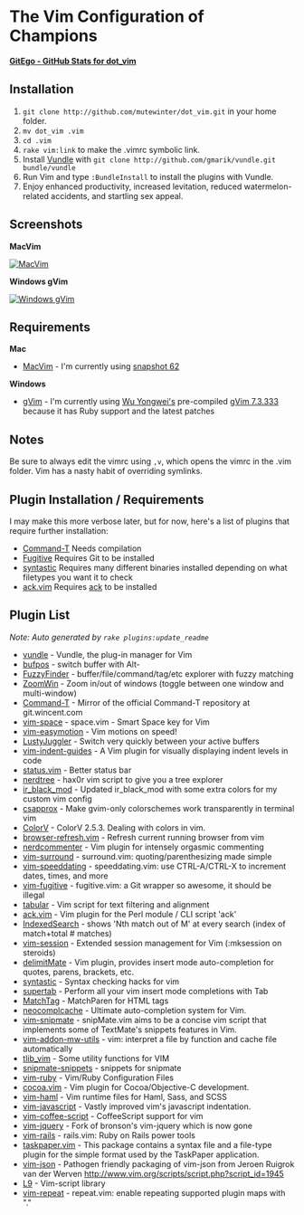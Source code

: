 # The Vim Configuration of Champions

**[GitEgo - GitHub Stats for dot_vim](http://gitego.com/mutewinter/dot_vim)**

## Installation

1. `git clone http://github.com/mutewinter/dot_vim.git` in your home folder.
2. `mv dot_vim .vim`
3. `cd .vim`
4. `rake vim:link` to make the .vimrc symbolic link.
5. Install [Vundle](https://github.com/gmarik/vundle) with `git clone http://github.com/gmarik/vundle.git bundle/vundle`
6. Run Vim and type `:BundleInstall` to install the plugins with Vundle.
7. Enjoy enhanced productivity, increased levitation, reduced watermelon-related accidents, and startling sex appeal.

## Screenshots


**MacVim**

[![MacVim](https://github.com/mutewinter/dot_vim/raw/master/screenshots/MacVim1_small.png)](https://github.com/mutewinter/dot_vim/raw/master/screenshots/MacVim1.png)


**Windows gVim**

[![Windows gVim](https://github.com/mutewinter/dot_vim/raw/master/screenshots/Windows1_small.png)](https://github.com/mutewinter/dot_vim/raw/master/screenshots/Windows1.png)


## Requirements

**Mac**

 * [MacVim](http://code.google.com/p/macvim/) - I'm currently using [snapshot 62](https://github.com/b4winckler/macvim/downloads)

**Windows**

 * [gVim](http://www.vim.org/download.php#pc) - I'm currently using [Wu Yongwei's](http://wyw.dcweb.cn) pre-compiled [gVim 7.3.333](http://wyw.dcweb.cn/download.asp?path=vim&file=gvim73.zip) because it has Ruby support and the latest patches

## Notes

Be sure to always edit the vimrc using `,v`, which opens the vimrc in the .vim folder. Vim has a nasty habit of overriding symlinks.

## Plugin Installation / Requirements

I may make this more verbose later, but for now, here's a list of plugins that require further installation:

 * [Command-T](https://github.com/wincent/Command-T) Needs compilation
 * [Fugitive](https://github.com/tpope/vim-fugitive) Requires Git to be installed
 * [syntastic](https://github.com/scrooloose/syntastic) Requires many different binaries installed depending on what filetypes you want it to check
 * [ack.vim](https://github.com/mileszs/ack.vim) Requires [ack](http://betterthangrep.com/) to be installed

## Plugin List

_Note: Auto generated by `rake plugins:update_readme`_


 * [vundle](https://github.com/gmarik/vundle) - Vundle, the plug-in manager for Vim
 * [bufpos](https://github.com/mutewinter/bufpos) - switch buffer with Alt-<number>
 * [FuzzyFinder](https://github.com/vim-scripts/FuzzyFinder) - buffer/file/command/tag/etc explorer with fuzzy matching
 * [ZoomWin](https://github.com/vim-scripts/ZoomWin) - Zoom in/out  of windows (toggle between one window and multi-window)
 * [Command-T](https://github.com/wincent/Command-T) - Mirror of the official Command-T repository at git.wincent.com
 * [vim-space](https://github.com/spiiph/vim-space) - space.vim - Smart Space key for Vim
 * [vim-easymotion](https://github.com/Lokaltog/vim-easymotion) - Vim motions on speed!
 * [LustyJuggler](https://github.com/mutewinter/LustyJuggler) - Switch very quickly between your active buffers
 * [vim-indent-guides](https://github.com/mutewinter/vim-indent-guides) - A Vim plugin for visually displaying indent levels in code
 * [status.vim](https://github.com/dickeytk/status.vim) - Better status bar
 * [nerdtree](https://github.com/scrooloose/nerdtree) - hax0r vim script to give you a tree explorer
 * [ir_black_mod](https://github.com/mutewinter/ir_black_mod) - Updated ir_black_mod with some extra colors for my custom vim config
 * [csapprox](https://github.com/godlygeek/csapprox) - Make gvim-only colorschemes work transparently in terminal vim
 * [ColorV](https://github.com/Rykka/ColorV) - ColorV 2.5.3. Dealing with colors in vim.
 * [browser-refresh.vim](https://github.com/mkitt/browser-refresh.vim) - Refresh current running browser from vim
 * [nerdcommenter](https://github.com/scrooloose/nerdcommenter) - Vim plugin for intensely orgasmic commenting
 * [vim-surround](https://github.com/tpope/vim-surround) - surround.vim: quoting/parenthesizing made simple
 * [vim-speeddating](https://github.com/tpope/vim-speeddating) - speeddating.vim: use CTRL-A/CTRL-X to increment dates, times, and more
 * [vim-fugitive](https://github.com/tpope/vim-fugitive) - fugitive.vim: a Git wrapper so awesome, it should be illegal
 * [tabular](https://github.com/godlygeek/tabular) - Vim script for text filtering and alignment
 * [ack.vim](https://github.com/mileszs/ack.vim) - Vim plugin for the Perl module / CLI script 'ack'
 * [IndexedSearch](https://github.com/vim-scripts/IndexedSearch) - shows  'Nth match out of M'  at every search (index of match+total # matches)
 * [vim-session](https://github.com/xolox/vim-session) - Extended session management for Vim (:mksession on steroids)
 * [delimitMate](https://github.com/Raimondi/delimitMate) - Vim plugin, provides insert mode auto-completion for quotes, parens, brackets, etc.
 * [syntastic](https://github.com/scrooloose/syntastic) - Syntax checking hacks for vim
 * [supertab](https://github.com/ervandew/supertab) - Perform all your vim insert mode completions with Tab
 * [MatchTag](https://github.com/gregsexton/MatchTag) - MatchParen for HTML tags
 * [neocomplcache](https://github.com/Shougo/neocomplcache) - Ultimate auto-completion system for Vim.
 * [vim-snipmate](https://github.com/garbas/vim-snipmate) - snipMate.vim aims to be a concise vim script that implements some of TextMate's snippets features in Vim. 
 * [vim-addon-mw-utils](https://github.com/MarcWeber/vim-addon-mw-utils) - vim: interpret a file by function and cache file automatically
 * [tlib_vim](https://github.com/tomtom/tlib_vim) - Some utility functions for VIM
 * [snipmate-snippets](https://github.com/vim-scripts/snipmate-snippets) - snippets for snipmate
 * [vim-ruby](https://github.com/vim-ruby/vim-ruby) - Vim/Ruby Configuration Files
 * [cocoa.vim](https://github.com/msanders/cocoa.vim) - Vim plugin for Cocoa/Objective-C development.
 * [vim-haml](https://github.com/tpope/vim-haml) - Vim runtime files for Haml, Sass, and SCSS
 * [vim-javascript](https://github.com/pangloss/vim-javascript) - Vastly improved vim's javascript indentation.
 * [vim-coffee-script](https://github.com/kchmck/vim-coffee-script) - CoffeeScript support for vim
 * [vim-jquery](https://github.com/itspriddle/vim-jquery) - Fork of bronson's vim-jquery which is now gone
 * [vim-rails](https://github.com/tpope/vim-rails) - rails.vim: Ruby on Rails power tools
 * [taskpaper.vim](https://github.com/mutewinter/taskpaper.vim) - This package contains a syntax file and a file-type plugin for the simple format used by the TaskPaper application. 
 * [vim-json](https://github.com/leshill/vim-json) - Pathogen friendly packaging of vim-json from Jeroen Ruigrok van der Werven http://www.vim.org/scripts/script.php?script_id=1945
 * [L9](https://github.com/vim-scripts/L9) - Vim-script library
 * [vim-repeat](https://github.com/tpope/vim-repeat) - repeat.vim: enable repeating supported plugin maps with "."
